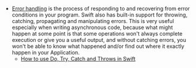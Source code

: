 - [ Error handling](https://docs.swift.org/swift-book/documentation/the-swift-programming-language/errorhandling/) is the process of responding to and recovering from error conditions in your program. Swift also has built-in support for throwing, catching, propagating and manipulating errors. This is very useful especially when writing asynchronous code, because what might happen at some point is that some operations won't always complete execution or give you a useful output, and without catching errors, you won't be able to know what happened and/or find out where it exactly happen in your Application.
	- [How to use Do, Try, Catch and Throws in Swift](https://youtu.be/9fXI6o39jLQ?si=aAkI4ppLYPvves_n)